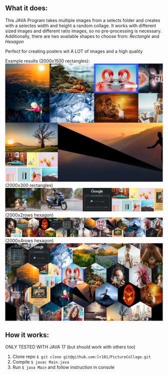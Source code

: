 ## What it does:

This JAVA Program takes multiple images from a selects folder and creates with a selectes width and height a random collage. It works with different sized images and different ratio images, so no pre-processing is necessary. Additionally, there are two available shapes to choose from: *Rectangle* and *Hexagon* 

Perfect for creating posters wit A LOT of images and a high quality 

Example results (2000x1500 rectangles):
![image1](examples/final1.jpg)
(2000x300 rectangles)
![image2](examples/final2.jpg)
(2000x2rows hexagon)
![image3](examples/final3.jpg)
(2000x4rows hexagon)
![image4](examples/final4.jpg)
## How it works:

ONLY TESTED WITH JAVA 17 (but should work with others too)

1. Clone repo ```$ git clone git@github.com:lr101/PictureCollage.git```
2. Compile ```$ javac Main.java```
3. Run ```$ java Main``` and follow instruction in console